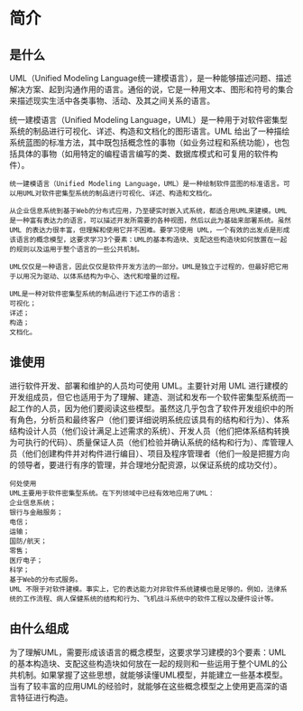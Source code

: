 # 简介

## 是什么

UML（Unified Modeling Language统一建模语言），是一种能够描述问题、描述解决方案、起到沟通作用的语言。通俗的说，它是一种用文本、图形和符号的集合来描述现实生活中各类事物、活动、及其之间关系的语言。

统一建模语言（Unified Modeling Language，UML）是一种用于对软件密集型系统的制品进行可视化、详述、构造和文档化的图形语言。UML 给出了一种描绘系统蓝图的标准方法，其中既包括概念性的事物（如业务过程和系统功能），也包括具体的事物（如用特定的编程语言编写的类、数据库模式和可复用的软件构件）。

```
统一建模语言（Unified Modeling Language，UML）是一种绘制软件蓝图的标准语言。可以用UML对软件密集型系统的制品进行可视化、详述、构造和文档化。

从企业信息系统到基于Web的分布式应用，乃至硬实时嵌入式系统，都适合用UML来建模。UML是一种富有表达力的语言，可以描述开发所需要的各种视图，然后以此为基础来部署系统。虽然 UML 的表达力很丰富，但理解和使用它并不困难。要学习使用 UML，一个有效的出发点是形成该语言的概念模型，这要求学习3个要素：UML的基本构造块、支配这些构造块如何放置在一起的规则以及运用于整个语言的一些公共机制。

UML仅仅是一种语言，因此仅仅是软件开发方法的一部分。UML是独立于过程的，但最好把它用于以用况为驱动、以体系结构为中心、迭代和增量的过程。

UML是一种对软件密集型系统的制品进行下述工作的语言：
可视化；
详述；
构造；
文档化。
```



## 谁使用

进行软件开发、部署和维护的人员均可使用 UML。主要针对用 UML 进行建模的开发组成员，但它也适用于为了理解、建造、测试和发布一个软件密集型系统而一起工作的人员，因为他们要阅读这些模型。虽然这几乎包含了软件开发组织中的所有角色，分析员和最终客户（他们要详细说明系统应该具有的结构和行为）、体系结构设计人员（他们设计满足上述需求的系统）、开发人员（他们把体系结构转换为可执行的代码）、质量保证人员（他们检验并确认系统的结构和行为）、库管理人员（他们创建构件并对构件进行编目）、项目及程序管理者（他们一般是把握方向的领导者，要进行有序的管理，并合理地分配资源，以保证系统的成功交付）。



```
何处使用
UML主要用于软件密集型系统。在下列领域中已经有效地应用了UML：
企业信息系统；
银行与金融服务；
电信；
运输；
国防/航天；
零售；
医疗电子；
科学；
基于Web的分布式服务。
UML 不限于对软件建模。事实上，它的表达能力对非软件系统建模也是足够的。例如，法律系统的工作流程、病人保健系统的结构和行为、飞机战斗系统中的软件工程以及硬件设计等。
```



## 由什么组成

为了理解UML，需要形成该语言的概念模型，这要求学习建模的3个要素：UML的基本构造块、支配这些构造块如何放在一起的规则和一些运用于整个UML的公共机制。如果掌握了这些思想，就能够读懂UML模型，并能建立一些基本模型。当有了较丰富的应用UML的经验时，就能够在这些概念模型之上使用更高深的语言特征进行构造。









